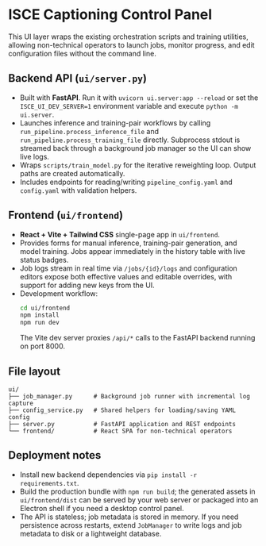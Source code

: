 # ISCE Captioning Control Panel

This UI layer wraps the existing orchestration scripts and training utilities, allowing non-technical operators to launch jobs,
monitor progress, and edit configuration files without the command line.

## Backend API (`ui/server.py`)

- Built with **FastAPI**. Run it with `uvicorn ui.server:app --reload` or set the `ISCE_UI_DEV_SERVER=1` environment variable
  and execute `python -m ui.server`.
- Launches inference and training-pair workflows by calling `run_pipeline.process_inference_file` and
  `run_pipeline.process_training_file` directly. Subprocess stdout is streamed back through a background job manager so the UI
  can show live logs.
- Wraps `scripts/train_model.py` for the iterative reweighting loop. Output paths are created automatically.
- Includes endpoints for reading/writing `pipeline_config.yaml` and `config.yaml` with validation helpers.

## Frontend (`ui/frontend`)

- **React + Vite + Tailwind CSS** single-page app in `ui/frontend`.
- Provides forms for manual inference, training-pair generation, and model training. Jobs appear immediately in the history table
  with live status badges.
- Job logs stream in real time via `/jobs/{id}/logs` and configuration editors expose both effective values and editable
  overrides, with support for adding new keys from the UI.
- Development workflow:
  ```bash
  cd ui/frontend
  npm install
  npm run dev
  ```
  The Vite dev server proxies `/api/*` calls to the FastAPI backend running on port 8000.

## File layout

```
ui/
├── job_manager.py      # Background job runner with incremental log capture
├── config_service.py   # Shared helpers for loading/saving YAML config
├── server.py           # FastAPI application and REST endpoints
└── frontend/           # React SPA for non-technical operators
```

## Deployment notes

- Install new backend dependencies via `pip install -r requirements.txt`.
- Build the production bundle with `npm run build`; the generated assets in `ui/frontend/dist` can be served by your web server
  or packaged into an Electron shell if you need a desktop control panel.
- The API is stateless; job metadata is stored in memory. If you need persistence across restarts, extend `JobManager` to write
  logs and job metadata to disk or a lightweight database.
